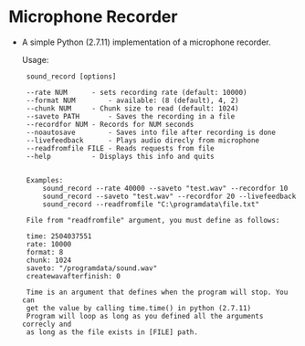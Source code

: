 # Microphone Recorder 
 - A simple Python (2.7.11) implementation of a microphone recorder.
 
	Usage:
  
		sound_record [options]
		
		--rate NUM		- sets recording rate (default: 10000)
		--format NUM		- available: (8 (default), 4, 2)
		--chunk NUM		- Chunk size to read (default: 1024)
		--saveto PATH		- Saves the recording in a file
		--recordfor NUM	- Records for NUM seconds
		--noautosave		- Saves into file after recording is done
		--livefeedback		- Plays audio direcly from microphone
		--readfromfile FILE	- Reads requests from file
		--help			- Displays this info and quits
		
		
		Examples:
			sound_record --rate 40000 --saveto "test.wav" --recordfor 10
			sound_record --saveto "test.wav" --recordfor 20 --livefeedback
			sound_record --readfromfile "C:\programdata\file.txt"
		
		File from "readfromfile" argument, you must define as follows:
		
		time: 2504037551
		rate: 10000
		format: 8
		chunk: 1024
		saveto: "/programdata/sound.wav"
		createwavafterfinish: 0
		
		Time is an argument that defines when the program will stop. You can
		get the value by calling time.time() in python (2.7.11)
		Program will loop as long as you defined all the arguments correcly and
		as long as the file exists in [FILE] path.
		
